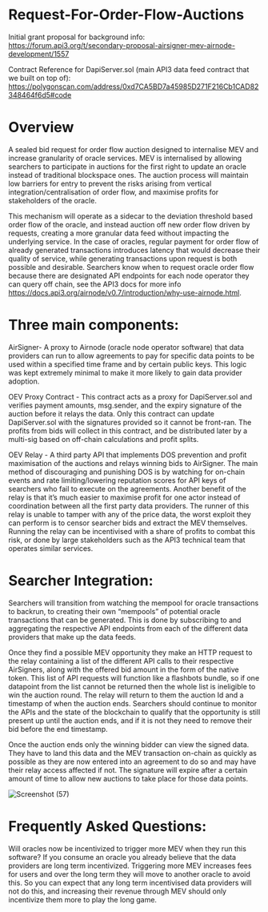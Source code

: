 # Request-For-Order-Flow-Auctions

Initial grant proposal for background info: https://forum.api3.org/t/secondary-proposal-airsigner-mev-airnode-development/1557

Contract Reference for DapiServer.sol (main API3 data feed contract that we built on top of): https://polygonscan.com/address/0xd7CA5BD7a45985D271F216Cb1CAD82348464f6d5#code

# Overview
A sealed bid request for order flow auction designed to internalise MEV and increase granularity of oracle services. MEV is internalised by allowing searchers to participate in auctions for the first right to update an oracle instead of traditional blockspace ones.  The auction process will maintain low barriers for entry to prevent the risks arising from vertical integration/centralisation of order flow, and maximise profits for stakeholders of the oracle. 
 
This mechanism will operate as a sidecar to the deviation threshold based order flow of the oracle, and instead auction off new order flow driven by requests, creating a more granular data feed without impacting the underlying service. In the case of oracles, regular payment for order flow of already generated transactions introduces latency that would decrease their quality of service, while generating transactions upon request is both possible and desirable. Searchers know when to request oracle order flow because there are designated API endpoints for each node operator they can query off chain, see the API3 docs for more info https://docs.api3.org/airnode/v0.7/introduction/why-use-airnode.html. 
 
# Three main components:
AirSigner- A proxy to Airnode (oracle node operator software) that data providers can run to allow agreements to pay for specific data points to be used within a specified time frame and by certain public keys. This logic was kept extremely minimal to make it more likely to gain data provider adoption.
 
OEV Proxy Contract - This contract acts as a proxy for DapiServer.sol and verifies payment amounts, msg.sender, and the expiry signature of the auction before it relays the data. Only this contract can update DapiServer.sol with the signatures provided so it cannot be front-ran. The profits from bids will collect in this contract, and be distributed later by a multi-sig based on off-chain calculations and profit splits.
 
OEV Relay - A third party API that implements DOS prevention and profit maximisation of the auctions and relays winning bids to AirSigner. The main method of discouraging and punishing DOS is by watching for on-chain events and rate limiting/lowering reputation scores for API keys of searchers who fail to execute on the agreements. Another benefit of the relay is that it’s much easier to maximise profit for one actor instead of coordination between all the first party data providers. The runner of this relay is unable to tamper with any of the price data, the worst exploit they can perform is to censor searcher bids and extract the MEV themselves. Running the relay can be incentivised with a share of profits to combat this risk, or done by large stakeholders such as the API3 technical team that operates similar services. 
 
# Searcher Integration:
Searchers will transition from watching the mempool for oracle transactions to backrun, to creating their own “mempools” of potential oracle transactions that can be generated. This is done by subscribing to and aggregating the respective API endpoints from each of the different data providers that make up the data feeds. 
 
Once they find a possible MEV opportunity they make an HTTP request to the relay containing a list of the different API calls to their respective AirSigners, along with the offered bid amount in the form of the native token. This list of API requests will function like a flashbots bundle, so if one datapoint from the list cannot be returned then the whole list is ineligible to win the auction round. The relay will return to them the auction Id and a timestamp of when the auction ends. Searchers should continue to monitor the APIs and the state of the blockchain to qualify that the opportunity is still present up until the auction ends, and if it is not they need to remove their bid before the end timestamp. 
 
Once the auction ends only the winning bidder can view the signed data. They have to land this data and the MEV transaction on-chain as quickly as possible as they are now entered into an agreement to do so and may have their relay access affected if not. The signature will expire after a certain amount of time to allow new auctions to take place for those data points. 

 ![Screenshot (57)](https://user-images.githubusercontent.com/69164627/189503514-5b16cea0-47ec-4fe4-956e-8d3630beabc5.png)
 
# Frequently Asked Questions:
Will oracles now be incentivized to trigger more MEV when they run this software?
If you consume an oracle you already believe that the data providers are long term incentivized. Triggering more MEV increases fees for users and over the long term they will move to another oracle to avoid this. So you can expect that any long term incentivised data providers will not do this, and increasing their revenue through MEV should only incentivize them more to play the long game.
